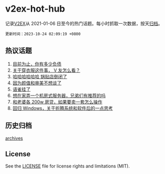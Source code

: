 # v2ex-hot-hub

 记录[V2EX](https://www.v2ex.com/)从 2021-01-06 日至今的热门话题。每小时抓取一次数据，按天[归档](archives)。

`更新时间：2023-10-24 02:09:19 +0800`

## 热议话题

1. [目前为止，你有多少负债](https://www.v2ex.com/t/984353)
1. [关于穿衣服这件事， V 友怎么看？](https://www.v2ex.com/t/984376)
1. [哈哈哈哈哈哈 锅贴店倒闭了](https://www.v2ex.com/t/984465)
1. [因为颜值和审美不想谈了](https://www.v2ex.com/t/984472)
1. [语雀挂了](https://www.v2ex.com/t/984524)
1. [想在家弄一个机房式服务器，兄弟们有推荐的吗](https://www.v2ex.com/t/984360)
1. [和老婆各 200w 房贷，如果要卖一套怎么操作](https://www.v2ex.com/t/984430)
1. [回归 Windows，关于折腾系统和软件后的一点思考](https://www.v2ex.com/t/984338)

## 历史归档

[archives](archives)

## License

See the [LICENSE](LICENSE) file for license rights and limitations (MIT).
